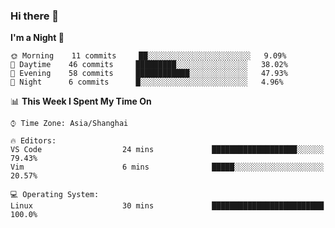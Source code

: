 ### Hi there 👋

<!--START_SECTION:waka-->
**I'm a Night 🦉** 

```text
🌞 Morning    11 commits     ██░░░░░░░░░░░░░░░░░░░░░░░   9.09% 
🌆 Daytime    46 commits     █████████░░░░░░░░░░░░░░░░   38.02% 
🌃 Evening    58 commits     ████████████░░░░░░░░░░░░░   47.93% 
🌙 Night      6 commits      █░░░░░░░░░░░░░░░░░░░░░░░░   4.96%

```


📊 **This Week I Spent My Time On** 

```text
⌚︎ Time Zone: Asia/Shanghai

🔥 Editors: 
VS Code                  24 mins             ███████████████████░░░░░░   79.43% 
Vim                      6 mins              █████░░░░░░░░░░░░░░░░░░░░   20.57%

💻 Operating System: 
Linux                    30 mins             █████████████████████████   100.0%

```


<!--END_SECTION:waka-->
